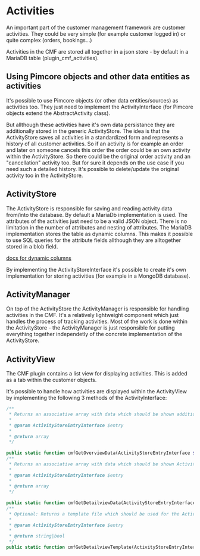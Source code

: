 # Activities

An important part of the customer management framework are customer activities. They could be very simple (for example customer logged in) or quite complex (orders, bookings...)

Activities in the CMF are stored all together in a json store - by default in a MariaDB table (plugin_cmf_activities). 

## Using Pimcore objects and other data entities as activities

It's possible to use Pimcore objects (or other data entities/sources) as activities too. They just need to implement the ActivityInterface (for Pimcore objects extend the AbstractActivity class).

But allthough these activities have it's own data persistance they are additionally stored in the generic ActivityStore. The idea is that the ActivityStore saves all activities in a standardized form and represents a history of all customer activities. So if an activity is for example an order and later on someone cancels this order the order could be an own activity within the ActivityStore. So there could be the original order activity and an "cancellation" activity too. But for sure it depends on the use case if you need such a detailed history. It's possible to delete/update the original activity too in the ActivityStore.

## ActivityStore

The ActivityStore is responsible for saving and reading activity data from/into the database. By default a MariaDb implementation is used. The attributes of the activities just need to be a valid JSON object. There is no limitation in the number of attributes and nesting of attributes. The MariaDB implementation stores the table as dynamic columns. This makes it possible to use SQL queries for the attribute fields allthough they are alltogether stored in a blob field.

[docs for dynamic columns](https://mariadb.com/kb/en/mariadb/dynamic-columns/)

By implementing the ActivityStoreInterface it's possible to create it's own implementation for storing activities (for example in a MongoDB database).

## ActivityManager

On top of the ActivityStore the ActivityManager is responsible for handling activities in the CMF. It's a relatively lightweight component which just handles the process of tracking activities. Most of the work is done within the ActivityStore - the ActivityManager is just responsible for putting everything together independetly of the concrete implementation of the ActivityStore.

## ActivityView

The CMF plugin contains a list view for displaying activities. This is added as a tab within the customer objects.

It's possible to handle how activities are displayed within the ActivityView by implementing the following 3 methods of the ActivityInterface:
```php
/**
 * Returns an associative array with data which should be shown additional to the type and activity date within the ActivityView overview list.
 * 
 * @param ActivityStoreEntryInterface $entry
 *
 * @return array
 */
 
public static function cmfGetOverviewData(ActivityStoreEntryInterface $entry);
/**
 * Returns an associative array with data which should be shown ActivityView detail page.
 * 
 * @param ActivityStoreEntryInterface $entry
 *
 * @return array
 */
 
public static function cmfGetDetailviewData(ActivityStoreEntryInterface $entry);
/**
 * Optional: Returns a template file which should be used for the ActivityView detail page. With this it's possible to implement completely individual detail pages for each activity type.
 * 
 * @param ActivityStoreEntryInterface $entry
 *
 * @return string|bool
 */
public static function cmfGetDetailviewTemplate(ActivityStoreEntryInterface $entry);
```
